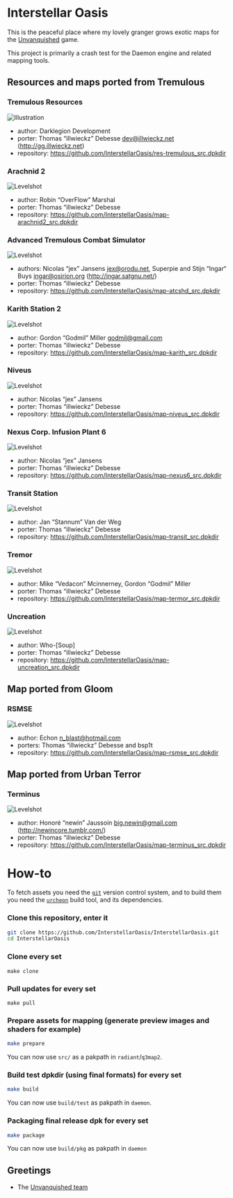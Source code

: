 Interstellar Oasis
==================

This is the peaceful place where my lovely granger grows exotic maps for the [Unvanquished](http://www.unvanquished.net/) game.

This project is primarily a crash test for the Daemon engine and related mapping tools.


Resources and maps ported from Tremulous
----------------------------------------

### Tremulous Resources

![Illustration](https://raw.githubusercontent.com/InterstellarOasis/res-tremulous_src.dpkdir/master/meta/tremulous/tremulous_web.jpg)

* author: Darklegion Development
* porter: Thomas “illwieckz” Debesse <dev@illwieckz.net> (http://gg.illwieckz.net)
* repository: https://github.com/InterstellarOasis/res-tremulous_src.dpkdir


### Arachnid 2

![Levelshot](https://raw.githubusercontent.com/InterstellarOasis/map-arachnid2_src.dpkdir/master/meta/arachnid2/arachnid2_web.jpg)

* author: Robin “OverFlow” Marshal
* porter: Thomas “illwieckz” Debesse
* repository: https://github.com/InterstellarOasis/map-arachnid2_src.dpkdir


### Advanced Tremulous Combat Simulator

![Levelshot](https://raw.githubusercontent.com/InterstellarOasis/map-atcshd_src.dpkdir/master/meta/atcshd/atcshd_web.jpg)

* authors: Nicolas “jex” Jansens <jex@orodu.net>, Superpie and Stijn “Ingar“ Buys <ingar@osirion.org> (http://ingar.satgnu.net/)
* porter: Thomas “illwieckz” Debesse
* repository: https://github.com/InterstellarOasis/map-atcshd_src.dpkdir


### Karith Station 2

![Levelshot](https://raw.githubusercontent.com/InterstellarOasis/map-karith_src.dpkdir/master/meta/karith/karith_web.jpg)

* author: Gordon “Godmil” Miller <godmil@gmail.com>
* porter: Thomas “illwieckz” Debesse
* repository: https://github.com/InterstellarOasis/map-karith_src.dpkdir


### Niveus

![Levelshot](https://raw.githubusercontent.com/InterstellarOasis/map-niveus_src.dpkdir/master/meta/niveus/niveus_web.jpg)

* author: Nicolas “jex” Jansens
* porter: Thomas “illwieckz” Debesse
* repository: https://github.com/InterstellarOasis/map-niveus_src.dpkdir

### Nexus Corp. Infusion Plant 6

![Levelshot](https://raw.githubusercontent.com/InterstellarOasis/map-nexus6_src.dpkdir/master/meta/nexus6/nexus6_web.jpg)

* author: Nicolas “jex” Jansens
* porter: Thomas “illwieckz” Debesse
* repository: https://github.com/InterstellarOasis/map-nexus6_src.dpkdir


### Transit Station

![Levelshot](https://raw.githubusercontent.com/InterstellarOasis/map-transit_src.dpkdir/master/meta/transit/transit_web.jpg)

* author: Jan “Stannum” Van der Weg
* porter: Thomas “illwieckz” Debesse
* repository: https://github.com/InterstellarOasis/map-transit_src.dpkdir


### Tremor

![Levelshot](https://raw.githubusercontent.com/InterstellarOasis/map-tremor_src.dpkdir/master/meta/tremor/tremor_web.jpg)

* author: Mike “Vedacon” Mcinnerney, Gordon “Godmil” Miller
* porter: Thomas “illwieckz” Debesse
* repository: https://github.com/InterstellarOasis/map-termor_src.dpkdir


### Uncreation

![Levelshot](https://raw.githubusercontent.com/InterstellarOasis/map-uncreation_src.dpkdir/master/meta/uncreation/uncreation_web.jpg)

* author: Who-[Soup]
* porter: Thomas “illwieckz” Debesse
* repository: https://github.com/InterstellarOasis/map-uncreation_src.dpkdir


Map ported from Gloom
---------------------


### RSMSE

![Levelshot](https://raw.githubusercontent.com/InterstellarOasis/map-rsmse_src.dpkdir/master/meta/rsmse/rsmse_web.jpg)

* author: Echon <n_blast@hotmail.com>
* porters: Thomas “illwieckz” Debesse and bsp1t
* repository: https://github.com/InterstellarOasis/map-rsmse_src.dpkdir


Map ported from Urban Terror
----------------------------


### Terminus

![Levelshot](https://raw.githubusercontent.com/InterstellarOasis/map-terminus_src.dpkdir/master/meta/terminus/terminus_web.jpg)

* author: Honoré “newin” Jaussoin <big.newin@gmail.com> (http://newincore.tumblr.com/)
* porter: Thomas “illwieckz” Debesse
* repository: https://github.com/InterstellarOasis/map-terminus_src.dpkdir


How-to
======

To fetch assets you need the [`git`](https://git-scm.com/) version control system, and to build them you need the [`urcheon`](https://github.com/illwieckz/Urcheon) build tool, and its dependencies.


### Clone this repository, enter it

```sh
git clone https://github.com/InterstellarOasis/InterstellarOasis.git
cd InterstellarOasis
```

### Clone every set

```
make clone
```

### Pull updates for every set

```
make pull
```

### Prepare assets for mapping (generate preview images and shaders for example)

```sh
make prepare
```

You can now use `src/` as a pakpath in `radiant`/`q3map2`.

### Build test dpkdir (using final formats) for every set

```sh
make build
```

You can now use `build/test` as pakpath in `daemon`.

### Packaging final release dpk for every set

```sh
make package
```

You can now use `build/pkg` as pakpath in `daemon`


Greetings
---------

* The [Unvanquished team](https://unvanquished.net/?page_id=336)
